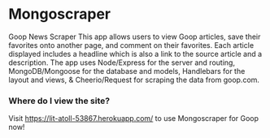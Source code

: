 # Mongoscraper
Goop News Scraper
This app allows users to view Goop articles, save their favorites onto another page, and comment on their favorites. Each article displayed includes a headline which is also a link to the source article and a description. The app uses Node/Express for the server and routing, MongoDB/Mongoose for the database and models, Handlebars for the layout and views, & Cheerio/Request for scraping the data from goop.com.

### Where do I view the site?

Visit https://lit-atoll-53867.herokuapp.com/ to use Mongoscraper for Goop now!
